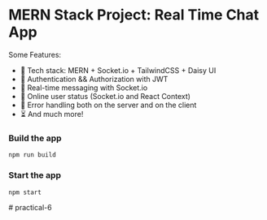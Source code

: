 # MERN Stack Project:  Real Time Chat App



Some Features:

-   🌟 Tech stack: MERN + Socket.io + TailwindCSS + Daisy UI
-   🎃 Authentication && Authorization with JWT
-   👾 Real-time messaging with Socket.io
-   🚀 Online user status (Socket.io and React Context)
-   🐞 Error handling both on the server and on the client
-   ⏳ And much more!


### Build the app

```shell
npm run build
```

### Start the app

```shell
npm start
```
#   p r a c t i c a l - 6  
 